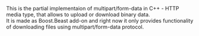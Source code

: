 This is the partial implementaion of multipart/form-data in C++ - HTTP media type, that allows to upload or download binary data.  
It is made as Boost.Beast add-on and right now it only provides functionality of downloading files using multipart/form-data protocol.
